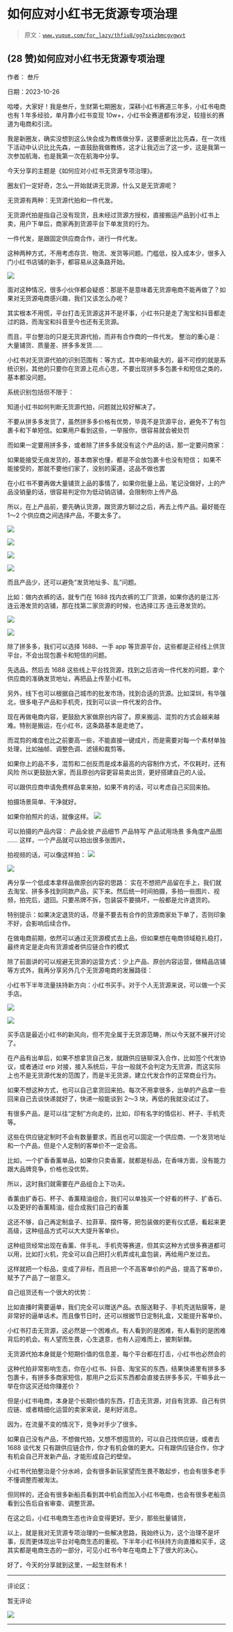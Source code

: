 # 如何应对小红书无货源专项治理

> 原文：[`www.yuque.com/for_lazy/thfiu8/gg7sxizbmcgvgwvt`](https://www.yuque.com/for_lazy/thfiu8/gg7sxizbmcgvgwvt)

## (28 赞)如何应对小红书无货源专项治理

作者： 叁斤

日期：2023-10-26

哈喽，大家好！我是叁斤，生财第七期圈友，深耕小红书赛道三年多，小红书电商也有 1 年多经验，单月靠小红书变现 10w+，小红书全赛道都有涉足，较擅长的赛道为电商和引流。

我是新圈友，确实没想到这么快会成为教练做分享，这要感谢比比先森，在一次线下活动中认识比比先森，一直鼓励我做教练，这才让我迈出了这一步，这是我第一次参加航海，也是我第一次在航海中分享。

今天分享的主题是《如何应对小红书无货源专项治理》。

圈友们一定好奇，怎么一开始就讲无货源，什么又是无货源呢？

无货源有两种：无货源代拍和一件代发。

无货源代拍是指自己没有现货，且未经过货源方授权，直接搬运产品到小红书上卖，用户下单后，商家再到货源平台下单发货的行为。

一件代发，是跟固定供应商合作，进行一件代发。

这种两种方式，不用考虑存货、物流、发货等问题。门槛低，投入成本少，很多入门小红书店铺的新手，都容易从这条路开始。

![](img/a88c070d7cfad9e8521bdf2211e1dc6d.png)

面对这种情况，很多小伙伴都会疑惑：那是不是意味着无货源电商不能再做了？如果对无货源电商感兴趣，我们又该怎么办呢？

其实根本不用慌，平台打击无货源这并不是坏事，小红书只是走了淘宝和抖音都走过的路，而淘宝和抖音至今也还有无货源。

而且，平台整治的只是无货源代拍，而非有合作商的一件代发。
整治的重心是：大量铺货、质量差、拼多多发货……

小红书对无货源代拍的识别范围有：等方式，其中影响最大的，最不可控的就是系统识别，其他的只要你在货源上花点心思，不要出现拼多多包裹卡和短信之类的，基本都没问题。

系统识别包括但不限于：

知道小红书如何判断无货源代拍，问题就比较好解决了。

不要从拼多多发货了，虽然拼多多价格有优势，毕竟不是货源平台，避免不了有包裹卡和下单短信。如果用户看到这些，一举报你，很容易就会被处罚

而如果一定要用拼多多，或者除了拼多多就没有这个产品的话，那一定要问商家：

如果能接受无痕发货的，基本商家也懂，都是不会放包裹卡也没有短信；
如果不能接受的，那就不要他们家了，没别的渠道，这品不做也罢

在小红书不要再做大量铺货上品的事情了，如果你批量上品，笔记没做好，上的产品没销量的话，很容易判定你为低动销店铺，会限制你上传产品.

所以，在上产品前，要先确认货源，跟货源方聊过之后，再去上传产品。最好能在 1～2 个供应商之间选择产品，不要太多了。

![](img/273bcd26209605638cb30b2643464eef.png)

![](img/94115da4ee949fd52eb89a7f4ca3cc94.png)

![](img/02231c37d71ded1edc4401512e2bbc39.png)

![](img/cfea5721f887bd1494bddc34889c87d2.png)

而且产品少，还可以避免“发货地址多、乱”问题。

比如：做内衣裤的话，就专门在 1688 找内衣裤的工厂货源，如果你选的是江苏·连云港发货的店铺，那在找第二家货源的时候，也选择江苏·连云港发货的。

![](img/83d575aa3f4d92418640fcfca4f3992d.png)

![](img/e29aa4cede7892188cf69d0f06b56d2e.png)

除了拼多多，我们可以选择 1688、一手 app 等货源平台，这些都是正经线上供货平台，不会出现包裹卡和短信的问题。

先选品，然后去 1688 这些线上平台找货源，找到之后咨询一件代发的问题，拿个供应商的准确发货地址，再把品上传至小红书。

另外，线下也可以根据自己城市的批发市场，找到合适的货源。比如深圳，有华强北，很多电子产品和手机壳，找到可以谈一件代发的合作。

现在再做电商内容，更鼓励大家做原创内容了。原来搬运、混剪的方式会越来越难。特别是搬运，在小红书，这条路基本是走绝了。

而混剪的难度也比之前要高一些，不能直接一键成片，而是需要对每一个素材单独处理，比如抽帧、调整色调、滤镜和裁剪等。

如果你上的品不多，混剪和二创反而是成本最高的内容制作方式，不仅耗时，还有风险
所以更鼓励大家，而且原创内容更容易卖出货，更好搭建自己的人设。

可以跟供应商申请免费样品拿来拍，如果不肯的话，可以考虑自己买回来拍。

拍摄场景简单、干净就好。

如果你拍照片的话，就像这样。
![](img/d70f65f06501aac90e7632b4b141f69a.png)

可以拍摄的产品内容：
产品全貌
产品细节
产品特写
产品试用场景
多角度产品图
……
这样，一个产品就可以拍出很多张图片。

拍视频的话，可以像这样拍：
![](img/d4012d1b6e98d3ab1c628a6240564784.png)

![](img/7e0a3ed8e9f29c7d33a4044e3f4589f0.png)

再分享一个低成本拿样品做原创内容的思路：
实在不想把产品留在手上，我们就去淘宝、拼多多找到同款产品，买下来。然后统一时间拍摄，多拍一些图片、视频，拍完后，退回。只要吊牌不拆，包装袋不要搞坏，一般都是允许退货的。

特别提示：如果决定退货的话，尽量不要去有合作的货源商家处下单了，否则印象不好，会影响后续合作。

在做电商前期，依然可以通过无货源模式去上品，但如果想在电商领域稳扎稳打，最终肯定是走向有货源或者供应链合作的模式

除了前面讲的可以规避无货源的运营方式：少上产品、原创内容运营，做精品店铺等方式外，我再分享另外几个无货源电商的发展路径：

小红书下半年流量扶持新方向：小红书买手。对于个人无货源来说，可以做一个买手店。

![](img/e33a96b5bb6203de8e737e650b1ac833.png)

![](img/258219d2581f60fefd75e9340413b55c.png)

买手店是最近小红书的新风向，但不完全属于无货源范畴，所以今天就不展开讨论了。

在产品有出单后，如果不想拿货自己发，就跟供应链聊深入合作，比如签个代发协议，或者通过 erp 对接，接入系统后，平台一般就不会判定为无货源，而这实际上也不是无货源代发的范围了，而是半无货源，建立代发合作的正常商业行为。

如果不想这种方式，也可以自己拿货回来拍。每次不用拿很多，出单的产品拿一些回来自己去谈快递就好了，快递一般能谈到 2～3 块，再低的我就没试过了。

有很多产品，是可以往“定制”方向走的，比如，印有名字的情侣衫、杯子、手机壳等。

这些在供应链定制时不会有数量要求，而且也可以固定一个供应商、一个发货地址和一个产品，但是个人定制的客单价不一定会高。

比如，一个扩香香薰单品，如果你只卖香薰，就都是标品，在香味方面，没有能力跟大品牌竞争，价格也没优势。

所以，这时我们就需要在产品组合上下功夫。

香薰由扩香石、杯子、香薰精油组合，我们可以单独买一个好看的杯子、扩香石、以及更好的香薰精油，组合成我们自己的香薰

这还不够，自己再定制盒子、拉菲草、摆件等，把包装做的更有仪式感，看起来更高级，这种组品方式可以大大提升客单价。

这种组货经常出现在香薰、伴手礼、手机壳等赛道，但其实这种方式很多赛道都可以用，比如打火机，完全可以自己把打火机弄成礼盒包装，再给用户发过去。

这样就把一个标品，变成了非标，而且把一个不高客单价的产品，提高了客单价，赋予了产品了一层意义。

自己组货还有一个很大的优势：

比如直播时需要逼单，我们完全可以赠送产品。衣服送鞋子、手机壳送贴膜等，是非常好的逼单话术。而且像节日时，还可以根据节日定制礼盒，又能提升客单价。

小红书打击无货源，这必然是一个困难点。有人看到的是困难，有人看到的是困难背后的机会。有人望而生畏，心生退意，也有人迎难而上，披荆斩棘。

无货源代拍本身就是个短期价值的信息差，每个平台都在打击，小红书也必然会的

这种代拍非常影响生态，你在小红书、抖音、淘宝买的东西，结果快递里有拼多多包裹卡，有拼多多商家短信，那用户之后买东西都会直接去拼多多买，干嘛多此一举在你这买还给你赚差价？

但是小红书电商，本身是个长期价值的东西，打击无货源，对自有货源、自己有供应链、或者精细化运营的卖家来说，是利好消息。

因为，在流量不变的情况下，竞争对手少了很多。

如果自己没有产品，不想做代拍，又想不想囤货的，可以自己找供应链，或者去 1688 谈代发
只有跟供应链合作，你才有机会做的更大。只有跟供应链合作，你才有机会自己开发新产品，才能形成自己的壁垒。

小红书代拍整治是个分水岭，会有很多新玩家望而生畏不敢起步，也会有很多老手不懂调整而被淘汰。

但同样的，还会有很多新船员看到其中机会而加入小红书电商，也会有很多老船员看到公告后自省审查、调整货源。

在这之后，小红书电商生态也许会变得更好。至少，那些批量铺货，

以上，就是我对无货源专项治理的一些解决思路，我始终认为，这个治理不是坏事，反而更体现出平台对电商生态的重视。下半年小红书扶持方向直播和买手，这其实都是电商生态的一部分，可见小红书今年在电商上下了很大的决心。

好了，今天的分享就到这里，一起生财有术！

* * *

评论区：

暂无评论

![](img/1c37d505930596d12a88ab23e11aa07a.png)

* * *